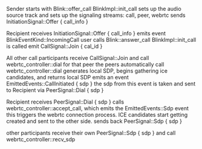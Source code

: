 
Sender
starts with Blink::offer_call
    BlinkImpl::init_call sets up the audio source track and sets up the signaling streams: call, peer, webrtc
    sends InitiationSignal::Offer { call_info }

Recipient
receives InitiationSignal::Offer { call_info }
emits event BlinkEventKind::IncomingCall
user calls Blink::answer_call
    BlinkImpl::init_call is called
    emit CallSignal::Join { cal_id }

All other call participants
receive CallSignal::Join and call webrtc_controller::dial for that peer
    the peers automatically call webrtc_controller::dial
        generates local SDP, begins gathering ice candidates, and returns local SDP
    emits an event EmittedEvents::CallInitiated { sdp }
the sdp from this event is taken and sent to Recipient via PeerSignal::Dial { sdp }

Recipient 
receives PeerSignal::Dial { sdp }
calls webrtc_controller::accept_call, which emits the EmittedEvents::Sdp event
    this triggers the webrtc connection process. ICE candidates start getting created and sent to the other side. 
sends back PeerSignal::Sdp { sdp }

other participants
receive their own PeerSignal::Sdp { sdp } and call webrtc_controller::recv_sdp